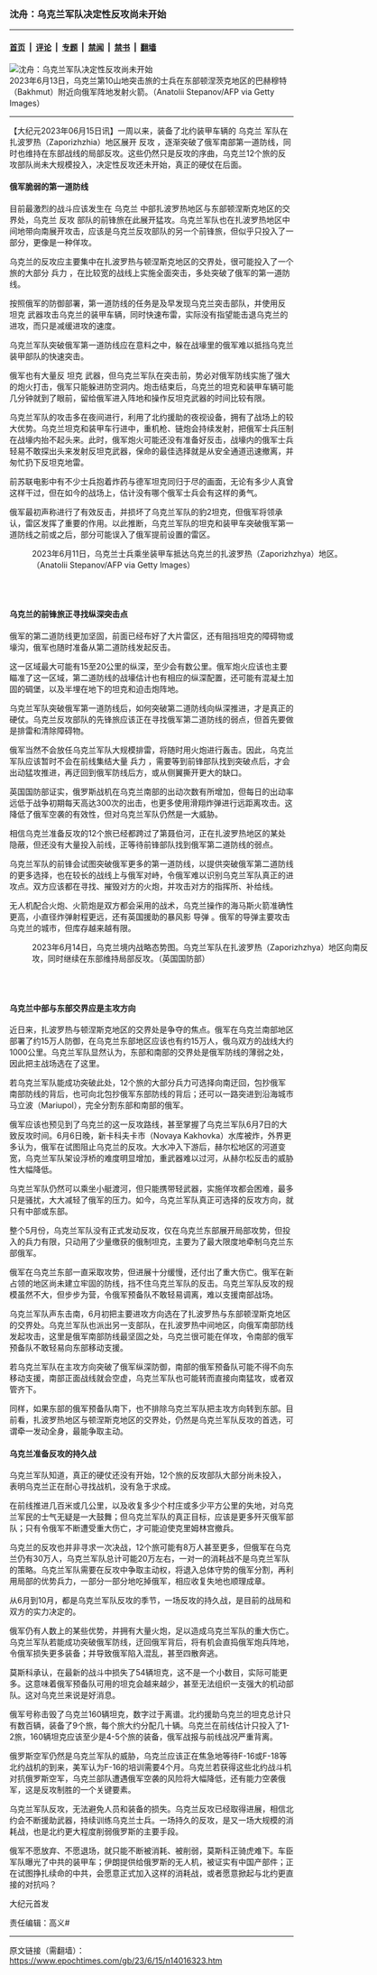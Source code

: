 ### 沈舟：乌克兰军队决定性反攻尚未开始

---

#### [首页](../../../..?n14016323) &nbsp;|&nbsp; [评论](../../../../../epoch-comment?n14016323) &nbsp;|&nbsp; [专题](../../../../../epoch-special?n14016323) &nbsp;|&nbsp; [禁闻](../../../../../epoch-news?n14016323) &nbsp;|&nbsp; [禁书](../../../../../books?n14016323) &nbsp;|&nbsp; [翻墙](https://github.com/gfw-breaker/nogfw/blob/master/README.md?n14016323)


<div><img alt="沈舟：乌克兰军队决定性反攻尚未开始" class="attachment-djy_600_400 size-djy_600_400 wp-post-image" src="https://i.epochtimes.com/assets/uploads/2023/06/id14016328-GettyImages-1258658508-600x400.jpg"/>
<div class="caption">
 2023年6月13日，乌克兰第10山地突击旅的士兵在东部顿涅茨克地区的巴赫穆特（Bakhmut）附近向俄军阵地发射火箭。（Anatolii Stepanov/AFP via Getty Images）
</div></div><hr/><div class="post_content" id="artbody" itemprop="articleBody">
 <!-- article content begin -->
 <p>
  【大纪元2023年06月15日讯】一周以来，装备了北约装甲车辆的
  <ok href="https://www.epochtimes.com/gb/tag/%E4%B9%8C%E5%85%8B%E5%85%B0.html">
   乌克兰
  </ok>
  军队在扎波罗热（Zaporizhzhia）地区展开
  <ok href="https://www.epochtimes.com/gb/tag/%E5%8F%8D%E6%94%BB.html">
   反攻
  </ok>
  ，逐渐突破了俄军南部第一道防线，同时也维持在东部战线的局部反攻。这些仍然只是反攻的序曲，乌克兰12个旅的反攻部队尚未大规模投入，决定性反攻还未开始，真正的硬仗在后面。
 </p>
 <h4>
  俄军脆弱的第一道防线
 </h4>
 <p>
  目前最激烈的战斗应该发生在
  <ok href="https://www.epochtimes.com/gb/tag/%E4%B9%8C%E5%85%8B%E5%85%B0.html">
   乌克兰
  </ok>
  中部扎波罗热地区与东部顿涅斯克地区的交界处，乌克兰
  <ok href="https://www.epochtimes.com/gb/tag/%E5%8F%8D%E6%94%BB.html">
   反攻
  </ok>
  部队的前锋旅在此展开猛攻。乌克兰军队也在扎波罗热地区中间地带向南展开攻击，应该是乌克兰反攻部队的另一个前锋旅，但似乎只投入了一部分，更像是一种佯攻。
 </p>
 <p>
  乌克兰的反攻应主要集中在扎波罗热与顿涅斯克地区的交界处，很可能投入了一个旅的大部分
  <ok href="https://www.epochtimes.com/gb/tag/%E5%85%B5%E5%8A%9B.html">
   兵力
  </ok>
  ，在比较宽的战线上实施全面突击，多处突破了俄军的第一道防线。
 </p>
 <p>
  按照俄军的防御部署，第一道防线的任务是及早发现乌克兰突击部队，并使用反
  <ok href="https://www.epochtimes.com/gb/tag/%E5%9D%A6%E5%85%8B.html">
   坦克
  </ok>
  武器攻击乌克兰的装甲车辆，同时快速布雷，实际没有指望能击退乌克兰的进攻，而只是减缓进攻的速度。
 </p>
 <p>
  乌克兰军队突破俄军第一道防线应在意料之中，躲在战壕里的俄军难以抵挡乌克兰装甲部队的快速突击。
 </p>
 <p>
  俄军也有大量反
  <ok href="https://www.epochtimes.com/gb/tag/%E5%9D%A6%E5%85%8B.html">
   坦克
  </ok>
  武器，但乌克兰军队在突击前，势必对俄军防线实施了强大的炮火打击，俄军只能躲进防空洞内。炮击结束后，乌克兰的坦克和装甲车辆可能几分钟就到了眼前，留给俄军进入阵地和操作反坦克武器的时间比较有限。
 </p>
 <p>
  乌克兰军队的攻击多在夜间进行，利用了北约援助的夜视设备，拥有了战场上的较大优势。乌克兰坦克和装甲车行进中，重机枪、链炮会持续发射，把俄军士兵压制在战壕内抬不起头来。此时，俄军炮火可能还没有准备好反击，战壕内的俄军士兵轻易不敢探出头来发射反坦克武器，保命的最佳选择就是从安全通道迅速撤离，并匆忙扔下反坦克地雷。
 </p>
 <p>
  前苏联电影中有不少士兵抱着炸药与德军坦克同归于尽的画面，无论有多少人真曾这样干过，但在如今的战场上，估计没有哪个俄军士兵会有这样的勇气。
 </p>
 <p>
  俄军最初声称进行了有效反击，并损坏了乌克兰军队的豹2坦克，但俄军将领承认，雷区发挥了重要的作用。以此推断，乌克兰军队的坦克和装甲车突破俄军第一道防线之前或之后，部分可能误入了俄军提前设置的雷区。
 </p>
 <figure aria-describedby="caption-attachment-14016329" class="wp-caption aligncenter" id="attachment_14016329" style="width: 600px">
  <ok href="https://i.epochtimes.com/assets/uploads/2023/06/id14016329-GettyImages-1258611840.jpg" target="_blank">
   <img alt="" class="size-large wp-image-14016329" src="https://i.epochtimes.com/assets/uploads/2023/06/id14016329-GettyImages-1258611840-600x391.jpg"/>
  </ok>
  <br/><figcaption class="wp-caption-text" id="caption-attachment-14016329">
   2023年6月11日，乌克兰士兵乘坐装甲车抵达乌克兰的扎波罗热（Zaporizhzhya）地区。（Anatolii Stepanov/AFP via Getty Images）
  </figcaption><br/>
 </figure><br/>
 <h4>
  乌克兰的前锋旅正寻找纵深突击点
 </h4>
 <p>
  俄军的第二道防线更加坚固，前面已经布好了大片雷区，还有阻挡坦克的障碍物或壕沟，俄军也随时准备从第二道防线发起反击。
 </p>
 <p>
  这一区域最大可能有15至20公里的纵深，至少会有数公里。俄军炮火应该也主要瞄准了这一区域，第二道防线的战壕估计也有相应的纵深配置，还可能有混凝土加固的碉堡，以及半埋在地下的坦克和迫击炮阵地。
 </p>
 <p>
  乌克兰军队突破俄军第一道防线后，如何突破第二道防线向纵深推进，才是真正的硬仗。乌克兰反攻部队的先锋旅应该正在寻找俄军第二道防线的弱点，但首先要做是排雷和清除障碍物。
 </p>
 <p>
  俄军当然不会放任乌克兰军队大规模排雷，将随时用火炮进行轰击。因此，乌克兰军队应该暂时不会在前线集结大量
  <ok href="https://www.epochtimes.com/gb/tag/%E5%85%B5%E5%8A%9B.html">
   兵力
  </ok>
  ，需要等到前锋部队找到突破点后，才会出动猛攻推进，再迂回到俄军防线后方，或从侧翼撕开更大的缺口。
 </p>
 <p>
  英国国防部证实，俄罗斯战机在乌克兰南部的出动次数有所增加，但每日的出动率远低于战争初期每天高达300次的出击，也更多使用滑翔炸弹进行远距离攻击。这降低了俄军空袭的有效性，但对乌克兰军队仍然是一大威胁。
 </p>
 <p>
  相信乌克兰准备反攻的12个旅已经都跨过了第聂伯河，正在扎波罗热地区的某处隐蔽，但还没有大量投入前线，正等待前锋部队找到俄军第二道防线的弱点。
 </p>
 <p>
  乌克兰军队的前锋会试图突破俄军更多的第一道防线，以提供突破俄军第二道防线的更多选择，也在较长的战线上与俄军对峙，令俄军难以识别乌克兰军队真正的进攻点。双方应该都在寻找、摧毁对方的火炮，并攻击对方的指挥所、补给线。
 </p>
 <p>
  无人机配合火炮、火箭炮是双方都会采用的战术，乌克兰操作的海马斯火箭准确性更高，小直径炸弹射程更远，还有英国援助的暴风影
  <ok href="https://www.epochtimes.com/gb/tag/%E5%AF%BC%E5%BC%B9.html">
   导弹
  </ok>
  。俄军的导弹主要攻击乌克兰的城市，但库存越来越有限。
 </p>
 <figure aria-describedby="caption-attachment-14016330" class="wp-caption aligncenter" id="attachment_14016330" style="width: 600px">
  <ok href="https://i.epochtimes.com/assets/uploads/2023/06/id14016330-FylUVgqX0AIW-sTUkraineattack.jpg" target="_blank">
   <img alt="" class="size-large wp-image-14016330" src="https://i.epochtimes.com/assets/uploads/2023/06/id14016330-FylUVgqX0AIW-sTUkraineattack-600x412.jpg"/>
  </ok>
  <br/><figcaption class="wp-caption-text" id="caption-attachment-14016330">
   2023年6月14日，乌克兰境内战略态势图。乌克兰军队在扎波罗热（Zaporizhzhya）地区向南反攻，同时继续在东部维持局部反攻。（英国国防部）
  </figcaption><br/>
 </figure><br/>
 <h4>
  乌克兰中部与东部交界应是主攻方向
 </h4>
 <p>
  近日来，扎波罗热与顿涅斯克地区的交界处是争夺的焦点。俄军在乌克兰南部地区部署了约15万人防御，在乌克兰东部地区应该也有约15万人，俄乌双方的战线大约1000公里。乌克兰军队显然认为，东部和南部的交界处是俄军防线的薄弱之处，因此把主战场选在了这里。
 </p>
 <p>
  若乌克兰军队能成功突破此处，12个旅的大部分兵力可选择向南迂回，包抄俄军南部防线的背后，也可向北包抄俄军东部防线的背后；还可以一路突进到沿海城市马立波（Mariupol），完全分割东部和南部的俄军。
 </p>
 <p>
  俄军应该也预见到了乌克兰的这一反攻路线，甚至掌握了乌克兰军队6月7日的大致反攻时间。6月6日晚，新卡科夫卡市（Novaya Kakhovka）水库被炸，外界更多认为，俄军在试图阻止乌克兰的反攻。大水冲入下游后，赫尔松地区的河道变宽，乌克兰军队架设浮桥的难度明显增加，重武器难以过河，从赫尔松反击的威胁性大幅降低。
 </p>
 <p>
  乌克兰军队仍然可以乘坐小艇渡河，但只能携带轻武器，实施佯攻都会困难，最多只是骚扰，大大减轻了俄军的压力。如今，乌克兰军队真正可选择的反攻方向，就只有中部或东部。
 </p>
 <p>
  整个5月份，乌克兰军队没有正式发动反攻，仅在乌克兰东部展开局部攻势，但投入的兵力有限，只动用了少量缴获的俄制坦克，主要为了最大限度地牵制乌克兰东部俄军。
 </p>
 <p>
  俄军在乌克兰东部一直采取攻势，但进展十分缓慢，还付出了重大伤亡。俄军在新占领的地区尚未建立牢固的防线，挡不住乌克兰军队的反击。乌克兰军队反攻的规模虽然不大，但步步为营，令俄军预备队不敢轻易调离，难以支援南部战场。
 </p>
 <p>
  乌克兰军队声东击南，6月初把主要进攻方向选在了扎波罗热与东部顿涅斯克地区的交界处。乌克兰军队也派出另一支部队，在扎波罗热中间地区，向俄军南部防线发起攻击，这里是俄军南部防线最坚固之处，乌克兰很可能在佯攻，令南部的俄军预备队不敢轻易向东部移动支援。
 </p>
 <p>
  若乌克兰军队在主攻方向突破了俄军纵深防御，南部的俄军预备队可能不得不向东移动支援，南部正面战线就会空虚，乌克兰军队也可能转而直接向南猛攻，或者双管齐下。
 </p>
 <p>
  同样，如果东部的俄军预备队南下，也不排除乌克兰军队把主攻方向转到东部。目前看，扎波罗热地区与顿涅斯克地区的交界处，仍然是乌克兰军队反攻的首选，可谓牵一发动全身，最能争取主动。
 </p>
 <h4>
  乌克兰准备反攻的持久战
 </h4>
 <p>
  乌克兰军队知道，真正的硬仗还没有开始，12个旅的反攻部队大部分尚未投入，表明乌克兰正在耐心寻找战机，没有急于求成。
 </p>
 <p>
  在前线推进几百米或几公里，以及收复多少个村庄或多少平方公里的失地，对乌克兰军民的士气无疑是一大鼓舞；但乌克兰军队的真正目标，应该是更多歼灭俄军部队；只有令俄军不断遭受重大伤亡，才可能迫使克里姆林宫撤兵。
 </p>
 <p>
  乌克兰的反攻也并非寻求一次决战，12个旅可能有8万人甚至更多，但俄军在乌克兰仍有30万人，乌克兰军队总计可能20万左右，一对一的消耗战不是乌克兰军队的策略。乌克兰军队需要在反攻中争取主动权，将退入总体守势的俄军分割，再利用局部的优势兵力，一部分一部分地吃掉俄军，相应收复失地也顺理成章。
 </p>
 <p>
  从6月到10月，都是乌克兰军队反攻的季节，一场反攻的持久战，是目前的战局和双方的实力决定的。
 </p>
 <p>
  俄军仍有人数上的某些优势，并拥有大量火炮，足以造成乌克兰军队的重大伤亡。乌克兰军队若能成功突破俄军防线，迂回俄军背后，将有机会直捣俄军炮兵阵地，令俄军损失更多装备；并导致俄军陷入混乱，甚至四散奔逃。
 </p>
 <p>
  莫斯科承认，在最新的战斗中损失了54辆坦克，这不是一个小数目，实际可能更多。这意味着俄军预备队可用的坦克会越来越少，甚至无法组织一支强大的机动部队。这对乌克兰来说是好消息。
 </p>
 <p>
  俄军号称击毁了乌克兰160辆坦克，数字过于离谱。北约援助乌克兰的坦克总计只有数百辆，装备了9个旅，每个旅大约分配几十辆。乌克兰在前线估计只投入了1-2旅，160辆坦克应该至少是4-5个旅的装备，俄军战报与前线战况严重背离。
 </p>
 <p>
  俄罗斯空军仍然是乌克兰军队的威胁，乌克兰应该正在焦急地等待F-16或F-18等北约战机的到来，美军认为F-16的培训需要4个月。乌克兰若获得这些北约战斗机对抗俄罗斯空军，乌克兰部队遭遇俄军空袭的风险将大幅降低，还有能力空袭俄军，这是反攻制胜的一个关键要素。
 </p>
 <p>
  乌克兰军队反攻，无法避免人员和装备的损失。乌克兰反攻已经取得进展，相信北约会不断援助武器，持续训练乌克兰士兵。一场持久的反攻，是又一场大规模的消耗战，也是北约更大程度削弱俄罗斯的主要手段。
 </p>
 <p>
  俄军不愿放弃、不愿退场，就只能不断被消耗、被削弱，莫斯科正骑虎难下。车臣军队曝光了中共的装甲车；伊朗提供给俄罗斯的无人机，被证实有中国产部件；正在试图挣扎续命的中共，会愿意正式加入这样的消耗战，或者愿意掀起与北约更直接的对抗吗？
 </p>
 <p>
  大纪元首发
 </p>
 <p>
  责任编辑：高义#
 </p>
 <!-- article content end -->
 <div id="below_article_ad">
 </div>
</div>


---

原文链接（需翻墙）：https://www.epochtimes.com/gb/23/6/15/n14016323.htm